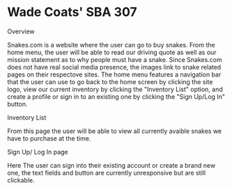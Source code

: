
# Wade Coats' SBA 307

Overview

Snakes.com is a website where the user can go to buy snakes. From the home menu, the user will be able to read our driving quote as well as our mission statement as to why people must have a snake. Since Snakes.com does not have real social media presence, the images link to snake related pages on their respectove sites. The home menu features a navigation bar that the user can use to go back to the home screen by clicking the site logo, view our current inventory by clicking the "Inventory List" option, and create a profile or sign in to an existing one by clicking the "Sign Up/Log In" button.

Inventory List

From this page the user will be able to view all currently avaible snakes we have to purchase at the time.

Sign Up/ Log In page

Here The user can sign into their existing account or create a brand new one, the text fields and button are currently unresponsive but are still clickable.





